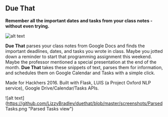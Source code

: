 ## Due That 

**Remember all the important dates and tasks from your class notes - without even trying.**

![alt text](https://github.com/LizzyBradley/duethat/blob/master/screenshots/icon.png "Icon")

**Due That** parses your class notes from Google Docs and finds the important deadlines, dates, and tasks you wrote in class. Maybe you jotted down a reminder to start that programming assignment this weekend. Maybe the professor mentioned a special presentation at the end of the month. **Due That** takes these snippets of text, parses them for information, and schedules them on Google Calendar and Tasks with a simple click. 

Made for Hackhers 2016. Built with Flask, LUIS (a Project Oxford NLP service), Google Drive/Calendar/Tasks APIs.

![alt text](https://github.com/LizzyBradley/duethat/blob/master/screenshots/Parsed Tasks.png "Parsed Tasks view")
